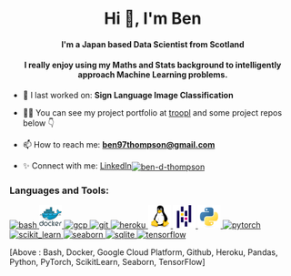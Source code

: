 <h1 align="center">Hi 👋, I'm Ben</h1>
<h4 align="center">I'm a Japan based Data Scientist from Scotland </h4>
<h4 align="center">I really enjoy using my Maths and Stats background to intelligently approach Machine Learning problems. </h4>

- 🔭 I last worked on: **Sign Language Image Classification**

- 👨‍💻 You can see my project portfolio at [troopl](https://troopl.com/ben) and some project repos below 👇

- 📫 How to reach me: **ben97thompson@gmail.com**

- ✨ <text align="left">Connect with me:</text> [LinkedIn](https://www.linkedin.com/in/ben-d-thompson/)<a href="https://linkedin.com/in/ben-d-thompson" target="blank"><img align="center" src="https://raw.githubusercontent.com/rahuldkjain/github-profile-readme-generator/master/src/images/icons/Social/linked-in-alt.svg" alt="ben-d-thompson" height="20" width="35" /></a>

<h3 align="left">Languages and Tools:</h3>
<p align="left"> <a href="https://www.gnu.org/software/bash/" target="_blank" rel="noreferrer"> <img src="https://www.vectorlogo.zone/logos/gnu_bash/gnu_bash-icon.svg" alt="bash" width="40" height="40"/> </a> <a href="https://www.docker.com/" target="_blank" rel="noreferrer"> <img src="https://raw.githubusercontent.com/devicons/devicon/master/icons/docker/docker-original-wordmark.svg" alt="docker" width="40" height="40"/> </a> <a href="https://cloud.google.com" target="_blank" rel="noreferrer"> <img src="https://www.vectorlogo.zone/logos/google_cloud/google_cloud-icon.svg" alt="gcp" width="40" height="40"/> </a> <a href="https://git-scm.com/" target="_blank" rel="noreferrer"> <img src="https://www.vectorlogo.zone/logos/git-scm/git-scm-icon.svg" alt="git" width="40" height="40"/> </a> <a href="https://heroku.com" target="_blank" rel="noreferrer"> <img src="https://www.vectorlogo.zone/logos/heroku/heroku-icon.svg" alt="heroku" width="40" height="40"/> </a> <a href="https://www.linux.org/" target="_blank" rel="noreferrer"> <img src="https://raw.githubusercontent.com/devicons/devicon/master/icons/linux/linux-original.svg" alt="linux" width="40" height="40"/> </a> <a href="https://pandas.pydata.org/" target="_blank" rel="noreferrer"> <img src="https://raw.githubusercontent.com/devicons/devicon/2ae2a900d2f041da66e950e4d48052658d850630/icons/pandas/pandas-original.svg" alt="pandas" width="40" height="40"/> </a> <a href="https://www.python.org" target="_blank" rel="noreferrer"> <img src="https://raw.githubusercontent.com/devicons/devicon/master/icons/python/python-original.svg" alt="python" width="40" height="40"/> </a> <a href="https://pytorch.org/" target="_blank" rel="noreferrer"> <img src="https://www.vectorlogo.zone/logos/pytorch/pytorch-icon.svg" alt="pytorch" width="40" height="40"/> </a> <a href="https://scikit-learn.org/" target="_blank" rel="noreferrer"> <img src="https://upload.wikimedia.org/wikipedia/commons/0/05/Scikit_learn_logo_small.svg" alt="scikit_learn" width="40" height="40"/> </a> <a href="https://seaborn.pydata.org/" target="_blank" rel="noreferrer"> <img src="https://seaborn.pydata.org/_images/logo-mark-lightbg.svg" alt="seaborn" width="40" height="40"/> </a> <a href="https://www.sqlite.org/" target="_blank" rel="noreferrer"> <img src="https://www.vectorlogo.zone/logos/sqlite/sqlite-icon.svg" alt="sqlite" width="40" height="40"/> </a> <a href="https://www.tensorflow.org" target="_blank" rel="noreferrer"> <img src="https://www.vectorlogo.zone/logos/tensorflow/tensorflow-icon.svg" alt="tensorflow" width="40" height="40"/> </a> </p>

 [Above : Bash, Docker, Google Cloud Platform, Github, Heroku, Pandas, Python, PyTorch, ScikitLearn, Seaborn, TensorFlow]
 
<!-- ## Some Projects [Repos below]

### MiniMozart 🎼✍️
Created a tool to assist writing piano melodies by modelling Mozart music with RNN's in a team of 3.

[See the app here](https://cmp-web-7wc6zc723a-ew.a.run.app/)

🎹 Cleaned, transformed, and augmented audio data to create dataset of 20,000 sequences from 52 piece

🎶 Used Keras to train Recurrent Neural Network models with LSTM and Dropout layers, trained with Early Stopping

🎵 Quickly self taught specialised music packages and software using available documentation

🎻 Built Docker virtual machines with specified environments and installed software dependencies

🎺 Built a complex frontend website with Streamlit, using statefulness and API connections to run smoothly

🎸 Hosted the model API and Streamlit in a Docker virtual machine on Google Cloud Platform with custom settings

### Cinema Times 🍿
Using web scraping and calling API's to source data for all my nearby cinemas and display it in one place with Streamlit & Heroku.

[See the app here](https://cinema-times-scraper.herokuapp.com/)


🎞️ Called API's using the requests package, handling response errors and sending dynamic queries

📽️ Scraped html code using the BeautifulSoup package. Had to use various BSoup methods to work around messily structured websites

🎬 Used RegEx with English and Japanese text

📹 Gained valuable experience about the importance of data architecture and creating a data pipeline 

🎦 Used a wide range of Streamlit features to create a clear and robust frontend that was hosted on Heroku

🎥 Streamlined code to minimize number of http requests and improve runtime

📸 Maintained a structured repo, refactoring code into importable packages to keep app file tidy
 
 
### London Fire Response Times 👨‍🚒👩‍🚒  
Explored the London Fire Brigades incident response times from the start of the 999 call to the first fire engine arrival across the 32 London boroughs from 2010 to 2021.

🔥      Got good practice extracting, exploring, and cleaning data using Pandas

🚒      Stretched myself with creating highly customised plots with Matplotlib

⏱️      Learned Geopandas to handle GeoJson's and create Choropleth Map Plots
 -->
